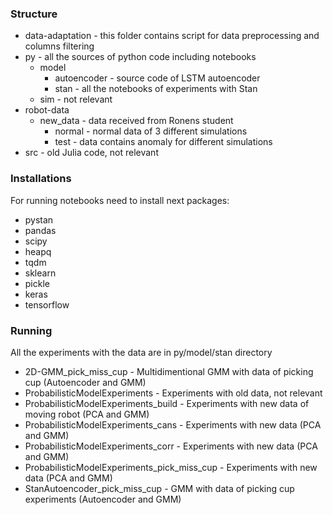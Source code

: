 ### Structure

 - data-adaptation - this folder contains script for data preprocessing and columns filtering
 - py - all the sources of python code including notebooks
   - model 
     - autoencoder - source code of LSTM autoencoder
     - stan - all the notebooks of experiments with Stan
   - sim - not relevant
 - robot-data
   - new_data - data received from Ronens student
     - normal - normal data of 3 different simulations
     - test - data contains anomaly for different simulations
 - src - old Julia code, not relevant


### Installations 
For running notebooks need to install next packages:
 - pystan
 - pandas
 - scipy
 - heapq
 - tqdm
 - sklearn
 - pickle
 - keras
 - tensorflow

### Running 

All the experiments with the data are in py/model/stan directory

 - 2D-GMM_pick_miss_cup - Multidimentional GMM with data of picking cup (Autoencoder and GMM)
 - ProbabilisticModelExperiments - Experiments with old data, not relevant 
 - ProbabilisticModelExperiments_build - Experiments with new data of moving robot (PCA and GMM)
 - ProbabilisticModelExperiments_cans - Experiments with new data (PCA and GMM)
 - ProbabilisticModelExperiments_corr - Experiments with new data (PCA and GMM)
 - ProbabilisticModelExperiments_pick_miss_cup - Experiments with new data (PCA and GMM)
 - StanAutoencoder_pick_miss_cup - GMM with data of picking cup experiments (Autoencoder and GMM)